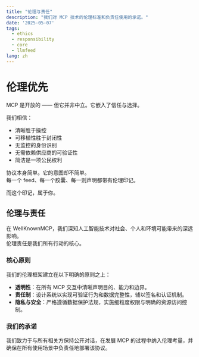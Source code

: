 ```yaml
---
title: "伦理与责任"
description: "我们对 MCP 技术的伦理标准和负责任使用的承诺。"
date: '2025-05-07'
tags:
  - ethics
  - responsibility
  - core
  - llmfeed
lang: zh
---
```


# 伦理优先

MCP 是开放的 —— 但它并非中立。它嵌入了信任与选择。

我们相信：

- 清晰胜于操控  
- 可移植性胜于封闭性  
- 无监控的身份识别  
- 无需依赖供应商的可验证性  
- 简洁是一项公民权利

协议本身简单。它的意图却不简单。  
每一个 feed、每一个胶囊、每一则声明都带有伦理印记。

而这个印记，属于你。

## 伦理与责任

在 WellKnownMCP，我们深知人工智能技术对社会、个人和环境可能带来的深远影响。  
伦理责任是我们所有行动的核心。

### 核心原则

我们的伦理框架建立在以下明确的原则之上：

- **透明性**：在所有 MCP 交互中清晰声明目的、能力和边界。
- **责任制**：设计系统以实现可验证行为和数据完整性，辅以签名和认证机制。
- **隐私与安全**：严格遵循数据保护法规，实施细粒度权限与明确的资源访问控制。

### 我们的承诺

我们致力于与所有相关方保持公开对话，在发展 MCP 的过程中纳入伦理考量，并确保在所有使用场景中负责任地部署该协议。
